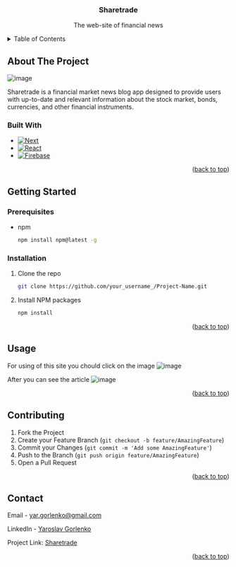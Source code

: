 
<a name="readme-top"></a>

  <h3 align="center">Sharetrade</h3>

  <p align="center">
    The web-site of financial news
    <br />
</div>

<details>
  <summary>Table of Contents</summary>
  <ol>
    <li>
      <a href="#about-the-project">About The Project</a>
      <ul>
        <li><a href="#built-with">Built With</a></li>
      </ul>
    </li>
    <li>
      <a href="#getting-started">Getting Started</a>
      <ul>
        <li><a href="#prerequisites">Prerequisites</a></li>
        <li><a href="#installation">Installation</a></li>
      </ul>
    </li>
    <li><a href="#usage">Usage</a></li>
    <li><a href="#contributing">Contributing</a></li>
    <li><a href="#contact">Contact</a></li>
  </ol>
</details>



<!-- ABOUT THE PROJECT -->
## About The Project
![image](https://github.com/WarriorOFlonelinesS/financial_market_news_blog/assets/98014616/a928b680-19a5-4718-b198-8fce7da8f994)


Sharetrade is a financial market news blog app designed to provide users with up-to-date and relevant information about the stock market, bonds, currencies, and other financial instruments.


### Built With

* [![Next][Next.js]][Next-url]
* [![React][React.js]][React-url]
* [![Firebase][Firebase]][Firebase-url]

<p align="right">(<a href="#readme-top">back to top</a>)</p>



<!-- GETTING STARTED -->
## Getting Started
### Prerequisites

* npm
  ```sh
  npm install npm@latest -g
  ```

### Installation

1. Clone the repo
   ```sh
   git clone https://github.com/your_username_/Project-Name.git
   ```
2. Install NPM packages
   ```sh
   npm install
   ```

<p align="right">(<a href="#readme-top">back to top</a>)</p>

## Usage

For using of this site you chould click on the image
![image](https://github.com/WarriorOFlonelinesS/financial_market_news_blog/assets/98014616/a928b680-19a5-4718-b198-8fce7da8f994)

After you can see the article
![image](https://github.com/WarriorOFlonelinesS/financial_market_news_blog/assets/98014616/3778999b-6fe3-491c-ac2c-968e2eb3be71)


<p align="right">(<a href="#readme-top">back to top</a>)</p>

## Contributing

1. Fork the Project
2. Create your Feature Branch (`git checkout -b feature/AmazingFeature`)
3. Commit your Changes (`git commit -m 'Add some AmazingFeature'`)
4. Push to the Branch (`git push origin feature/AmazingFeature`)
5. Open a Pull Request

<p align="right">(<a href="#readme-top">back to top</a>)</p>

## Contact

Email - yar.gorlenko@gmail.com

LinkedIn - [Yaroslav Gorlenko](https://www.linkedin.com/in/yaroslav-gorlenko-a6bb60297/)

Project Link: [Sharetrade](https://github.com/WarriorOFlonelinesS/financial_market_news_blog)

<p align="right">(<a href="#readme-top">back to top</a>)</p>

[product-screenshot]: images/screenshot.png
[Next.js]: https://img.shields.io/badge/next.js-20232A?style=for-the-badge&logo=nextdotjs&logoColor=white
[Next-url]: https://nextjs.org/
[React.js]: https://img.shields.io/badge/React-20232A?style=for-the-badge&logo=react&logoColor=61DAFB
[React-url]: https://reactjs.org/
[Firebase]: https://img.shields.io/badge/firebase-20232A?style=for-the-badge&logo=firebase&logoColor=yellow
[Firebase-url]: https://firebase.google.com/
